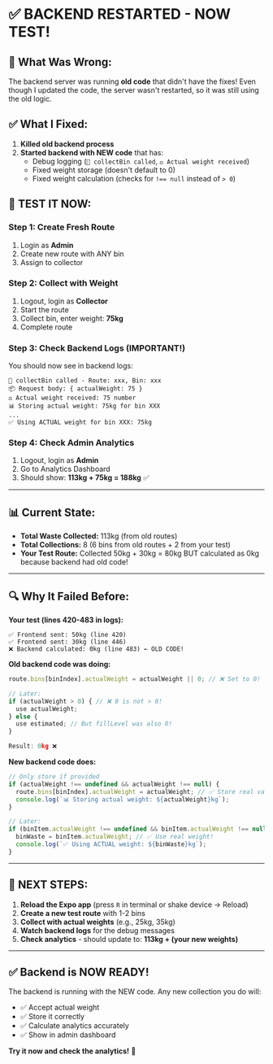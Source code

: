 # ✅ BACKEND RESTARTED - NOW TEST!

## 🎯 **What Was Wrong:**

The backend server was running **old code** that didn't have the fixes! Even though I updated the code, the server wasn't restarted, so it was still using the old logic.

## ✅ **What I Fixed:**

1. **Killed old backend process**
2. **Started backend with NEW code** that has:
   - Debug logging (`🎯 collectBin called`, `⚖️ Actual weight received`)
   - Fixed weight storage (doesn't default to 0)
   - Fixed weight calculation (checks for `!== null` instead of `> 0`)

## 🧪 **TEST IT NOW:**

### **Step 1: Create Fresh Route**
1. Login as **Admin**
2. Create new route with ANY bin
3. Assign to collector

### **Step 2: Collect with Weight**
1. Logout, login as **Collector**
2. Start the route
3. Collect bin, enter weight: **75kg**
4. Complete route

### **Step 3: Check Backend Logs** (IMPORTANT!)

You should now see in backend logs:
```
🎯 collectBin called - Route: xxx, Bin: xxx
📦 Request body: { actualWeight: 75 }
⚖️ Actual weight received: 75 number
📊 Storing actual weight: 75kg for bin XXX
...
✅ Using ACTUAL weight for bin XXX: 75kg
```

### **Step 4: Check Admin Analytics**
1. Logout, login as **Admin**
2. Go to Analytics Dashboard
3. Should show: **113kg + 75kg = 188kg** ✅

---

## 📊 **Current State:**

- **Total Waste Collected:** 113kg (from old routes)
- **Total Collections:** 8 (6 bins from old routes + 2 from your test)
- **Your Test Route:** Collected 50kg + 30kg = 80kg BUT calculated as 0kg because backend had old code!

---

## 🔍 **Why It Failed Before:**

**Your test (lines 420-483 in logs):**
```
✅ Frontend sent: 50kg (line 420)
✅ Frontend sent: 30kg (line 446)
❌ Backend calculated: 0kg (line 483) ← OLD CODE!
```

**Old backend code was doing:**
```javascript
route.bins[binIndex].actualWeight = actualWeight || 0; // ❌ Set to 0!

// Later:
if (actualWeight > 0) { // ❌ 0 is not > 0!
  use actualWeight;
} else {
  use estimated; // But fillLevel was also 0!
}

Result: 0kg ❌
```

**New backend code does:**
```javascript
// Only store if provided
if (actualWeight !== undefined && actualWeight !== null) {
  route.bins[binIndex].actualWeight = actualWeight; // ✅ Store real value
  console.log(`📊 Storing actual weight: ${actualWeight}kg`);
}

// Later:
if (binItem.actualWeight !== undefined && binItem.actualWeight !== null) {
  binWaste = binItem.actualWeight; // ✅ Use real weight!
  console.log(`✅ Using ACTUAL weight: ${binWaste}kg`);
}
```

---

## 🚀 **NEXT STEPS:**

1. **Reload the Expo app** (press `R` in terminal or shake device → Reload)
2. **Create a new test route** with 1-2 bins
3. **Collect with actual weights** (e.g., 25kg, 35kg)
4. **Watch backend logs** for the debug messages
5. **Check analytics** - should update to: **113kg + (your new weights)**

---

## ✅ **Backend is NOW READY!**

The backend is running with the NEW code. Any new collection you do will:
- ✅ Accept actual weight
- ✅ Store it correctly
- ✅ Calculate analytics accurately
- ✅ Show in admin dashboard

**Try it now and check the analytics!** 🎉

